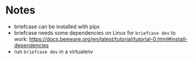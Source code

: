 # Notes

- briefcase can be installed with pipx
- briefcase needs some dependencies on Linux for `briefcase dev` to work:
  https://docs.beeware.org/en/latest/tutorial/tutorial-0.html#install-dependencies
- run `briefcase dev` in a virtualenv
